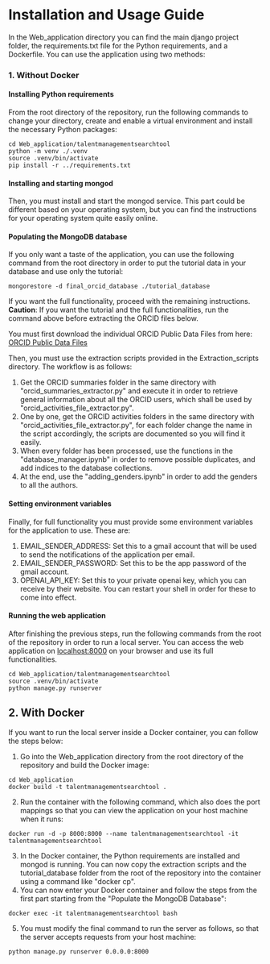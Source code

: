 # Installation and Usage Guide
In the Web_application directory you can find the main django project folder, the requirements.txt file for the Python requirements, and a Dockerfile. You can use the application using two methods:
### 1. Without Docker
#### Installing Python requirements
From the root directory of the repository, run the following commands to change your directory, create and enable a virtual environment and install the necessary Python packages:
```
cd Web_application/talentmanagementsearchtool
python -m venv ./.venv
source .venv/bin/activate
pip install -r ../requirements.txt
```
#### Installing and starting mongod
Then, you must install and start the mongod service. This part could be different based on your operating system, but you can find the instructions for your operating system quite easily online.
#### Populating the MongoDB database
If you only want a taste of the application, you can use the following command from the root directory in order to put the tutorial data in your database and use only the tutorial:
```
mongorestore -d final_orcid_database ./tutorial_database
```
If you want the full functionality, proceed with the remaining instructions. **Caution**: If you want the tutorial and the full functionalities, run the command above before extracting the ORCID files below.
 
You must first download the individual ORCID Public Data Files from here: [ORCID Public Data Files](https://orcid.figshare.com/articles/dataset/ORCID_Public_Data_File_2023/24204912)

Then, you must use the extraction scripts provided in the Extraction_scripts directory. The workflow is as follows:
1. Get the ORCID summaries folder in the same directory with "orcid_summaries_extractor.py" and execute it in order to retrieve general information about all the ORCID users, which shall be used by "orcid_activities_file_extractor.py".
2. One by one, get the ORCID activities folders in the same directory with "orcid_activities_file_extractor.py", for each folder change the name in the script accordingly, the scripts are documented so you will find it easily.
3. When every folder has been processed, use the functions in the "database_manager.ipynb" in order to remove possible duplicates, and add indices to the database collections.
4. At the end, use the "adding_genders.ipynb" in order to add the genders to all the authors.

#### Setting environment variables
Finally, for full functionality you must provide some environment variables for the application to use. These are:
1. EMAIL_SENDER_ADDRESS: Set this to a gmail account that will be used to send the notifications of the application per email.
2. EMAIL_SENDER_PASSWORD: Set this to be the app password of the gmail account.
3. OPENAI_API_KEY: Set this to your private openai key, which you can receive by their website.
You can restart your shell in order for these to come into effect.

#### Running the web application
After finishing the previous steps, run the following commands from the root of the repository in order to run a local server. You can access the web application on [localhost:8000](localhost:8000) on your browser and use its full functionalities.
```
cd Web_application/talentmanagementsearchtool
source .venv/bin/activate
python manage.py runserver
```
## 2. With Docker
If you want to run the local server inside a Docker container, you can follow the steps below:
1. Go into the Web_application directory from the root directory of the repository and build the Docker image:
```
cd Web_application
docker build -t talentmanagementsearchtool .
```
2. Run the container with the following command, which also does the port mappings so that you can view the application on your host machine when it runs:
```
docker run -d -p 8000:8000 --name talentmanagementsearchtool -it talentmanagementsearchtool
```
3. In the Docker container, the Python requirements are installed and mongod is running. You can now copy the extraction scripts and the tutorial_database folder from the root of the repository into the container using a command like "docker cp".
4. You can now enter your Docker container and follow the steps from the first part starting from the "Populate the MongoDB Database":
```
docker exec -it talentmanagementsearchtool bash
```
5. You must modify the final command to run the server as follows, so that the server accepts requests from your host machine:
```
python manage.py runserver 0.0.0.0:8000
```
